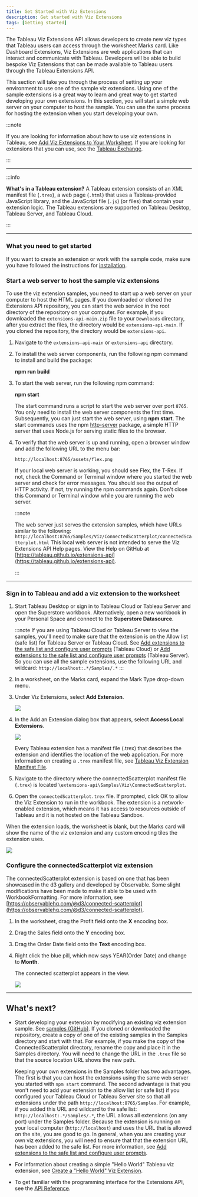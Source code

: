 ```yaml
---
title: Get Started with Viz Extensions
description: Get started with Viz Extensions
tags: [Getting started]
---
```


The Tableau Viz Extensions API allows developers to create new viz types that Tableau users can access through the worksheet Marks card. Like Dashboard Extensions, Viz Extensions are web applications that can interact and communicate with Tableau. Developers will be able to build bespoke Viz Extensions that can be made available to Tableau users through the Tableau Extensions API.

This section will take you through the process of setting up your environment to use one of the sample viz extensions. Using one of the sample extensions is a great way to learn and great way to get started developing your own extensions. In this section, you will start a simple web server on your computer to host the sample. You can use the same process for hosting the extension when you start developing your own.

:::note

If you are looking for information about how to use viz extensions in Tableau, see [Add Viz Extensions to Your Worksheet](https://help.tableau.com/v0.0/pro/desktop/en-us/viz_extensions.htm). If you are looking for extensions that you can use, see the [Tableau Exchange](https://exchange.tableau.com/).

:::

----

:::info

**What's in a Tableau extension?**
A Tableau extension consists of an XML manifest file (`.trex`), a web page (`.html`) that uses a Tableau-provided JavaScript library, and the JavaScript file (`.js`) (or files) that contain your extension logic. The Tableau extensions are supported on Tableau Desktop, Tableau Server, and Tableau Cloud.

:::

---

### What you need to get started

If you want to create an extension or work with the sample code, make sure you have followed the instructions for [installation](../installation.md).

### Start a web server to host the sample viz extensions

To use the viz extension samples, you need to start up a web server on your computer to host the HTML pages. If you downloaded or cloned the Extensions API repository, you can start the web service in the root directory of the repository on your computer. For example, if you downloaded the `extensions-api-main.zip` file to your `Downloads` directory, after you extract the files, the directory would be `extensions-api-main`. If you cloned the repository, the directory would be `extensions-api`.

1. Navigate to the `extensions-api-main` or `extensions-api` directory.

2. To install the web server components, run the following npm command to install and build the package:

   **npm run build**

3. To start the web server, run the following npm command:

   **npm start**

    The start command runs a script to start the web server over port `8765`. You only need to install the web server components the first time. Subsequently, you can just start the web server, using **npm start**.
    The start commands uses the npm [http-server](https://www.npmjs.com/package/http-server) package, a simple HTTP server that uses Node.js for serving static files to the browser.

4. To verify that the web server is up and running, open a browser window and add the following URL to the menu bar:

    `http://localhost:8765/assets/flex.png`

   If your local web server is working, you should see Flex, the T-Rex. If not, check the Command or Terminal window where you started the web server and check for error messages. You should see the output of HTTP activity. If not, try running the npm commands again. Don't close this Command or Terminal window while you are running the web server.

   :::note

   The web server just serves the extension samples, which have URLs similar to the following: `http://localhost:8765/Samples/Viz/ConnectedScatterplot/connectedScatterplot.html` This local web server is not intended to serve the Viz Extensions API Help pages. View the Help on GitHub at [https://tableau.github.io/extensions-api](https://tableau.github.io/extensions-api).

   :::

----

### Sign in to Tableau and add a viz extension to the worksheet

1. Start Tableau Desktop or sign in to Tableau Cloud or Tableau Server and open the Superstore workbook. Alternatively, open a new workbook in your Personal Space and connect to the **Superstore Datasource**.

   :::note
   If you are using Tableau Cloud or Tableau Server to view the samples, you'll need to make sure that the extension is on the Allow list (safe list) for Tableau Server or Tableau Cloud. See [Add extensions to the safe list and configure user prompts](https://help.tableau.com/current/online/en-us/dashboard_extensions_server.htm#add-extensions-to-the-safe-list-and-configure-user-prompts) (Tableau Cloud) or [Add extensions to the safe list and configure user prompts](https://help.tableau.com/current/server/en-us/dashboard_extensions_server.htm#add-extensions-to-the-safe-list-and-configure-user-prompts) (Tableau Server). So you can use all the sample extensions, use the following URL and wildcard: `http://localhost:.*/Samples/.*`
   :::

1. In a worksheet, on the Marks card, expand the Mark Type drop-down menu.

1. Under Viz Extensions, select **Add Extension**.

   ![](../assets/viz_ext_marks_AddExt.png)

1. In the Add an Extension dialog box that appears, select **Access Local Extensions**.

   ![](../assets/viz_ext_addlocal.png)

    Every Tableau extension has a manifest file (.trex) that describes the extension and identifies the location of the web application. For more information on creating a `.trex` manifest file, see [Tableau Viz Extension Manifest File](./trex_viz_manifest.md).

1. Navigate to the directory where the connectedScatterplot manifest file (`.trex`) is located
`\extensions-api\Samples\Viz\ConnectedScatterplot`.

1. Open the `connectedScatterplot.trex` file. If prompted, click OK to allow the Viz Extension to run in the workbook. The extension is a network-enabled extension, which means it has access to resources outside of Tableau and it is not hosted on the Tableau Sandbox.

When the extension loads, the worksheet is blank, but the Marks card will show the name of the viz extension and any custom encoding tiles the extension uses.

   ![](../assets/viz_ext_marks_icon.png)


### Configure the connectedScatterplot viz extension

The connectedScatterplot extension is based on one that has been showcased in the d3 gallery and developed by Observable.
Some slight modifications have been made to make it able to be used with WorkbookFormatting. For more information, see [https://observablehq.com/@d3/connected-scatterplot](https://observablehq.com/@d3/connected-scatterplot).


1. In the worksheet, drag the Profit field onto the **X** encoding box.

1. Drag the Sales field onto the **Y** encoding box.

1. Drag the Order Date field onto the **Text** encoding box.

1. Right click the blue pill, which now says YEAR(Order Date) and change to **Month**.


   The connected scatterplot appears in the view.



   ![](../assets/connectedScatterplot.png)


----
  
## What's next?

* Start developing your extension by modifying an existing viz extension sample. See [samples (GitHub)](https://github.com/tableau/extensions-api/tree/main/Samples/Viz/). If you cloned or downloaded the repository, create a copy of one of the existing samples in the Samples directory and start with that. For example, if you make the copy of the ConnectedScatterplot directory, rename the copy and place it in the Samples directory. You will need to change the URL in the `.trex` file so that the source location URL shows the new path.

   Keeping your own extensions in the Samples folder has two advantages. The first is that you can host the extensions using the same web server you started with `npm start` command. The second advantage is that you won't need to add your extension to the allow list (or safe list) if you configured your Tableau Cloud or Tableau Server site so that all extensions under the path `http://localhost:8765/Samples`. For example, if you added this URL and wildcard to the safe list: `http://localhost:.*/Samples/.*`, the URL allows all extensions (on any port) under the Samples folder.  Because the extension is running on your local computer (`http://localhost`) and uses the URL that is allowed on the site, you are good to go. In general, when you are creating your own viz extensions, you will need to ensure that that the extension URL has been added to the safe list. For more information, see [Add extensions to the safe list and configure user prompts](https://help.tableau.com/current/online/en-us/dashboard_extensions_server.htm#add-extensions-to-the-safe-list-and-configure-user-prompts).

* For information about creating a simple "Hello World" Tableau viz extension, see [Create a "Hello World" Viz Extension](./trex_viz_create.md).


* To get familiar with the programming interface for the Extensions API, see the [API Reference](pathname:///api/).
